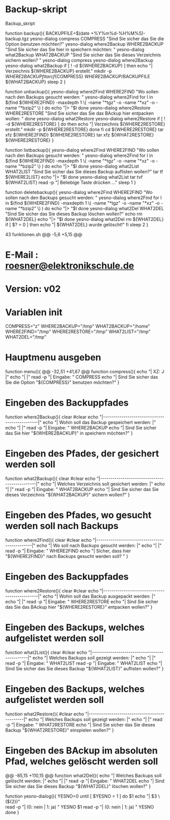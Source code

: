 # Backup-skript
Backup_skript

function backup(){
	BACKUPFILE=$(date +%Y%m%d-%H%M%S)-backup.tgz
	yesno-dialog compress COMPRESS "Sind Sie sicher das Sie die Option benutzen möchten?"
	yesno-dialog where2Backup WHERE2BACKUP "Sind Sie sicher das Sie hier in speichern möchten: "
	yesno-dialog what2Backup WHAT2BACKUP "Sind Sie sicher das Sie dieses Verzeichnis sichern wollen? "
	yesno-dialog compress 
	yesno-dialog where2Backup 
	yesno-dialog what2Backup 
	if [ ! -d ${WHERE2BACKUP} ]
        then
                echo "| Verzeichnis ${WHERE2BACKUP} erstellt."
                mkdir -p ${WHERE2BACKUP}
        fi
	tar cf${COMPRESS} ${WHERE2BACKUP}/$BACKUPFILE ${WHAT2BACKUP}
	sleep 2
}

function unbackup(){
	yesno-dialog where2Find WHERE2FIND "Wo sollen nach den Backups gesucht werden: "
	yesno-dialog where2Find
	for I in $(find ${WHERE2FIND} -maxdepth 1 \( -name "*tgz" -o -name "*xz" -o -name "*bzip2" \) )
	do 
	    echo "|> "$I
    done
	yesno-dialog where2Restore WHERE2RESTORE "Sind Sie sicher das Sie das BAckup hier entpacken wollen: "
    	done
	yesno-dialog what2Restore 
	yesno-dialog where2Restore
	if [ ! -d ${WHERE2RESTORE} ]
	do
	then
		echo "| Verzeichnis ${WHERE2RESTORE} erstellt."
		mkdir -p ${WHERE2RESTORE}
	done
	fi
	cd ${WHERE2RESTORE}
	tar xfz ${WHERE2FIND} ${WHERE2RESTORE}
	tar xfz ${WHAT2RESTORE} ${WHERE2RESTORE}
}

function listbackup(){
	yesno-dialog where2Find WHERE2FIND "Wo sollen nach den Backups gesucht werden: "
	yesno-dialog where2Find 
	for I in $(find ${WHERE2FIND} -maxdepth 1 \( -name "*tgz" -o -name "*xz" -o -name "*bzip2" \) )
	do 
	    echo "|> "$I
    done
	yesno-dialog what2List WHAT2LIST "Sind Sie sicher das Sie dieses Backup auflisten wollen?" 
	tar tf ${WHERE2LIST}
		echo "|> "$I
    	done
	yesno-dialog what2List 
	tar tvf ${WHAT2LIST}
	read -p "| Beliebige Taste drücken ..." 
	sleep 1
}

function deletebackup(){
	yesno-dialog where2Find WHERE2FIND "Wo sollen nach den Backups gesucht werden: "
	yesno-dialog where2Find 
	for I in $(find ${WHERE2FIND} -maxdepth 1 \( -name "*tgz" -o -name "*xz" -o -name "*bzip2" \) )
	do 
	    echo "|> "$I
    done
   	yesno-dialog what2Del WHAT2DEL "Sind Sie sicher das Sie dieses Backup löschen wollen?" 
	echo rm ${WHAT2DEL}
		echo "|> "$I
	done
   	yesno-dialog what2Del 
	rm ${WHAT2DEL}
	if [ $? = 0 ]
	then
		echo "| ${WHAT2DEL} wurde gelöscht!"
	fi
	sleep 2
}

43
funktionen.sh
@@ -5,6 +5,15 @@
# E-Mail : roesner@elektronikschule.de 
# Version: v02

# Variablen init
COMPRESS="z"
WHERE2BACKUP="/tmp"
WHAT2BACKUP="/home"
WHERE2FIND="/tmp"
WHERE2RESTORE="/tmp"
WHAT2LIST="/tmp"
WHAT2DEL="/tmp"


# Hauptmenu ausgeben
function menu(){
@@ -32,51 +41,67 @@ function compress(){
        echo "|      XZ:                    J                |"
        echo "|                                              |"
        read -p "| Eingabe: " COMPRESS
	echo "| Sind Sie sicher das Sie die Option \"${COMPRESS}\" benutzen möchten?"
}

# Eingeben des Backuppfades
function where2Backup(){
        clear
        #clear
        echo "|----------------------------------------------|"
        echo "| Wohin soll das Backup gespeichert werden:    |"
        echo "|                                              |"
        read -p "| Eingabe: " WHERE2BACKUP
	echo "| Sind Sie sicher das Sie hier \"${WHERE2BACKUP}\" in speichern möchten?"
}

# Eingeben des Pfades, der gesichert werden soll
function what2Backup(){
        clear
        #clear
        echo "|----------------------------------------------|"
        echo "| Welches Verzeichnis soll gesichert werden:   |"
        echo "|                                              |"
        read -p "| Eingabe: " WHAT2BACKUP
	echo "| Sind Sie sicher das Sie dieses Verzeichnis \"${WHAT2BACKUP}\" sichern wollen?"
}

# Eingeben des Pfades, wo gesucht werden soll nach Backups
function where2Find(){
	clear
	#clear
	echo "|----------------------------------------------|"
	echo "| Wo soll nach Backups gesucht werden:         |"
	echo "|                                              |"
	read -p "| Eingabe: " WHERE2FIND 
	echo "| Sicher, dass hier \"${WHERE2FIND}\" nach Backups gesucht werden soll? "
}

# Eingeben des Backuppfades
function where2Restore(){
        clear
        #clear
        echo "|----------------------------------------------|"
        echo "| Wohin soll das Backup ausgepackt werden:     |"
        echo "|                                              |"
        read -p "| Eingabe: " WHERE2RESTORE
	echo "| Sind Sie sicher das Sie das BAckup hier \"${WHERE2RESTORE}\" entpacken wollen?" 
}

# Eingeben des Backups, welches aufgelistet werden soll
function what2List(){
	clear
	#clear
	echo "|----------------------------------------------|"
	echo "| Welches Backups soll gezeigt werden:         |"
	echo "|                                              |"
	read -p "| Eingabe: " WHAT2LIST 
	read -p "| Eingabe: " WHAT2LIST
	echo "| Sind Sie sicher das Sie dieses Backup \"${WHAT2LIST}\" auflisten wollen?"
}

# Eingeben des Backups, welches aufgelistet werden soll
function what2Restore(){
        #clear
        echo "|----------------------------------------------|"
        echo "| Welches Backups soll gezeigt werden:         |"
        echo "|                                              |"
        read -p "| Eingabe: " WHAT2RESTORE
        echo "| Sind Sie sicher das Sie dieses Backup \"${WHAT2RESTORE}\" einspielen wollen?"
}

# Eingeben des BAckup im absoluten Pfad, welches gelöscht werden soll
@@ -85,15 +110,15 @@ function what2Del(){
	echo "| Welches Backups soll gelöscht werden:        |"
	echo "|                                              |"
	read -p "| Eingabe: " WHAT2DEL 
	echo "| Sind Sie sicher das Sie dieses Backup \"${WHAT2DEL}\" löschen wollen?"
}

function yesno-dialog(){
        YESNO=0
        until [ $YESNO = 1 ]
        do
                $1
                echo "| $3 \(${2}\)"  
                read -p "| (0: nein | 1: ja) " YESNO
		$1
		read -p "| (0: nein | 1: ja) " YESNO
        done
}


